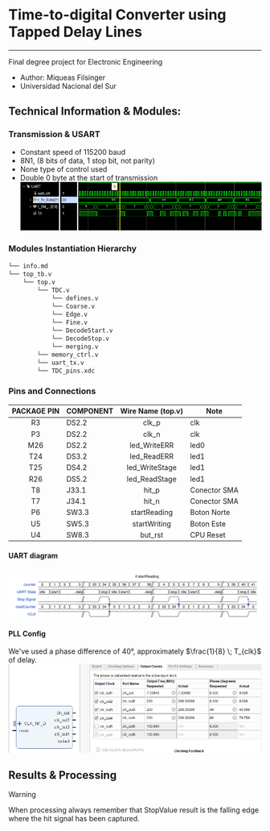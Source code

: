 # Time-to-digital Converter using Tapped Delay Lines
--------------------------------------------------------------------
Final degree project for Electronic Engineering
- Author: Miqueas Filsinger
- Universidad Nacional del Sur

## Technical Information & Modules:

### Transmission & USART
- Constant speed of 115200 baud
- 8N1, (8 bits of data, 1 stop bit, not parity)
- None type of control used
- Double 0 byte at the start of transmission
![alt text](images\example_uart.png)

### Modules Instantiation Hierarchy 

```
└── info.md
└── top_tb.v
    └── top.v
        └── TDC.v
            └── defines.v
            └── Coarse.v
            └── Edge.v
            └── Fine.v
            └── DecodeStart.v
            └── DecodeStop.v
            └── merging.v
        └── memory_ctrl.v
        └── uart_tx.v  
        └── TDC_pins.xdc
```

### Pins and Connections
| PACKAGE PIN    | COMPONENT       |Wire Name (top.v)| Note        |
|:--------------:|-----------------|:---------------:|-------------|
|     R3         |     DS2.2       |       clk_p     |     clk     |
|     P3         |     DS2.2       |       clk_n     |     clk     |
|    M26         |     DS2.2       |   led_WriteERR  |     led0    |
|    T24         |     DS3.2       |   led_ReadERR   |     led1    |
|    T25         |     DS4.2       | led_WriteStage  |     led1    |
|    R26         |     DS5.2       |  led_ReadStage  |     led1    |
|    T8          |      J33.1      |      hit_p      | Conector SMA|
|    T7          |      J34.1      |      hit_n      | Conector SMA|
|    P6          |      SW3.3      |   startReading  | Boton Norte |
|    U5          |      SW5.3      |   startWriting  | Boton Este  |
|    U4          |      SW8.3      |      but_rst    |  CPU Reset  |


#### UART diagram

![imagen_uart](wave_diagrams/UART.svg)

#### PLL Config
We've used a phase difference of 40°, approximately $\frac{1}{8} \; T_{clk}$ of delay.
![PLL](images/PLL.png)






## Results & Processing
> [!WARNING]  
> When processing always remember that StopValue result is the falling edge where the hit signal has been captured.
